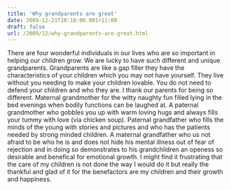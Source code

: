 ```yaml
---
title: 'Why grandparents are great'
date: 2009-12-21T10:18:00.001+11:00
draft: false
url: /2009/12/why-grandparents-are-great.html
---
```


There are four wonderful individuals in our lives who are so important in helping our children grow. We are lucky to have such different and unique grandparents. Grandparents are like a gap filler they have the characteristics of your children which you may not have yourself. They live without you needing to make your children lovable. You do not need to defend your children and who they are. I thank our parents for being so different. Maternal grandmother for the witty naughty fun filled lying in the bed evenings when bodily functions can be laughed at. A paternal grandmother who gobbles you up with warm loving hugs and always fills your tummy with love (via chicken soup). Paternal grandfather who fills the minds of the young with stories and pictures and who has the patients needed by strong minded children. A maternal grandfather who us not afraid to be who he is and does not hide his mental illness out of fear of rejection and in doing so demonstrates to his grandchildren an openess so desirable and benefical for emotional growth. I might find it frustrating that the care of my children is not done the way I would do it but really the thankful and glad of it for the benefactors are my children and their growth and happiness.